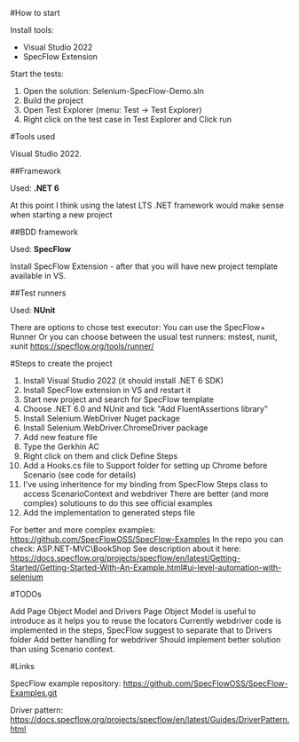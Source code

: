 #How to start

Install tools: 
- Visual Studio 2022
- SpecFlow Extension

Start the tests:
1. Open the solution: Selenium-SpecFlow-Demo.sln
2. Build the project
3. Open Test Explorer (menu: Test -> Test Explorer)
4. Right click on the test case in Test Explorer and Click run

#Tools used

Visual Studio 2022.

##Framework

Used: **.NET 6**

At this point I think using the latest LTS .NET framework would make sense when starting a new project

##BDD framework

Used: **SpecFlow**

Install SpecFlow Extension - after that you will have new project template available in VS.

##Test runners

Used: **NUnit**

There are options to chose test executor:
You can use the SpecFlow+ Runner
Or you can choose between the usual test runners: mstest, nunit, xunit
https://specflow.org/tools/runner/

#Steps to create the project
1.  Install Visual Studio 2022 (it should install .NET 6 SDK)
2.  Install SpecFlow extension in VS and restart it
3.  Start new project and search for SpecFlow template
4.  Choose .NET 6.0 and NUnit and tick "Add FluentAssertions library"
5.  Install Selenium.WebDriver Nuget package
6.  Install Selenium.WebDriver.ChromeDriver package
7.  Add new feature file
8.  Type the Gerkhin AC
9.  Right click on them and click Define Steps
10. Add a Hooks.cs file to Support folder for setting up Chrome before Scenario (see code for details)
11. I've using inheritence for my binding from SpecFlow Steps class to access ScenarioContext and webdriver
	There are better (and more complex) solutiouns to do this see official examples
12. Add the implementation to generated steps file

For better and more complex examples: https://github.com/SpecFlowOSS/SpecFlow-Examples
In the repo you can check: ASP.NET-MVC\BookShop
See description about it here: https://docs.specflow.org/projects/specflow/en/latest/Getting-Started/Getting-Started-With-An-Example.html#ui-level-automation-with-selenium

#TODOs

Add Page Object Model and Drivers
	Page Object Model is useful to introduce as it helps you to reuse the locators
	Currently webdriver code is implemented in the steps, SpecFlow suggest to separate that to Drivers folder
Add better handling for webdriver
	Should implement better solution than using Scenario context.

#Links

SpecFlow example repository:
https://github.com/SpecFlowOSS/SpecFlow-Examples.git

Driver pattern:
https://docs.specflow.org/projects/specflow/en/latest/Guides/DriverPattern.html




